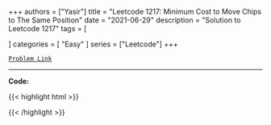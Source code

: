 
+++
authors = ["Yasir"]
title = "Leetcode 1217: Minimum Cost to Move Chips to The Same Position"
date = "2021-06-29"
description = "Solution to Leetcode 1217"
tags = [
    
]
categories = [
    "Easy"
]
series = ["Leetcode"]
+++



[`Problem Link`](https://leetcode.com/problems/minimum-cost-to-move-chips-to-the-same-position/description/)

---

**Code:**

{{< highlight html >}}

{{< /highlight >}}

